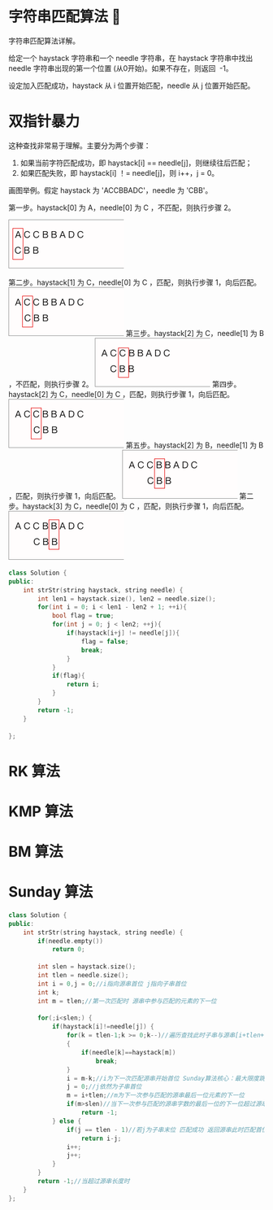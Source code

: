 # 字符串匹配算法 🚧

字符串匹配算法详解。

给定一个 haystack 字符串和一个 needle 字符串，在 haystack 字符串中找出 needle 字符串出现的第一个位置 (从0开始)。如果不存在，则返回  -1。

设定加入匹配成功，haystack 从 i 位置开始匹配，needle 从 j 位置开始匹配。


# 双指针暴力

这种查找非常易于理解。主要分为两个步骤：

1. 如果当前字符匹配成功，即 haystack[i] == needle[j]，则继续往后匹配；
2. 如果匹配失败，即 haystack[i] ！= needle[j]，则 i++，j = 0。

画图举例。假定 haystack 为 'ACCBBADC'，needle 为 'CBB'。

第一步。haystack[0] 为 A，needle[0] 为 C ，不匹配，则执行步骤 2。

![](https://github.com/BiBoyang/BoyangBlog/blob/master/Image/string_matches_01.png?raw=true)

第二步。haystack[1] 为 C，needle[0] 为 C ，匹配，则执行步骤 1，向后匹配。
![](https://github.com/BiBoyang/BoyangBlog/blob/master/Image/string_matches_02.png?raw=true)
第三步。haystack[2] 为 C，needle[1] 为 B ，不匹配，则执行步骤 2。
![](https://github.com/BiBoyang/BoyangBlog/blob/master/Image/string_matches_03.png?raw=true)
第四步。haystack[2] 为 C，needle[0] 为 C ，匹配，则执行步骤 1，向后匹配。
![](https://github.com/BiBoyang/BoyangBlog/blob/master/Image/string_matches_04.png?raw=true)
第五步。haystack[2] 为 B，needle[1] 为 B ，匹配，则执行步骤 1，向后匹配。
![](https://github.com/BiBoyang/BoyangBlog/blob/master/Image/string_matches_05.png?raw=true)
第二步。haystack[3] 为 C，needle[0] 为 C ，匹配，则执行步骤 1，向后匹配。
![](https://github.com/BiBoyang/BoyangBlog/blob/master/Image/string_matches_06.png?raw=true)


```C++
class Solution {
public:
    int strStr(string haystack, string needle) {
        int len1 = haystack.size(), len2 = needle.size();
        for(int i = 0; i < len1 - len2 + 1; ++i){
            bool flag = true;
            for(int j = 0; j < len2; ++j){
                if(haystack[i+j] != needle[j]){
                    flag = false;
                    break;
                }
            }
            if(flag){
                return i;
            }
        }
        return -1;
    }

};
```



# RK 算法

# KMP 算法

# BM 算法

# Sunday 算法

```C++
class Solution {
public:
    int strStr(string haystack, string needle) {
        if(needle.empty())
            return 0;
        
        int slen = haystack.size();
        int tlen = needle.size();
        int i = 0,j = 0;//i指向源串首位 j指向子串首位
        int k;
        int m = tlen;//第一次匹配时 源串中参与匹配的元素的下一位
        
        for(;i<slen;) {
            if(haystack[i]!=needle[j]) {
                for(k = tlen-1;k >= 0;k--)//遍历查找此时子串与源串[i+tlen+1]相等的最右位置
                {
                    if(needle[k]==haystack[m])
                        break;
                }
                i = m-k;//i为下一次匹配源串开始首位 Sunday算法核心：最大限度跳过相同元素
                j = 0;//j依然为子串首位
                m = i+tlen;//m为下一次参与匹配的源串最后一位元素的下一位
                if(m>slen)//当下一次参与匹配的源串字数的最后一位的下一位超过源串长度时
                    return -1;
            } else {
                if(j == tlen - 1)//若j为子串末位 匹配成功 返回源串此时匹配首位
                    return i-j;
                i++;
                j++;
            }
        }
        return -1;//当超过源串长度时 
    }
};

```


